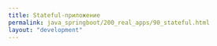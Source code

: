 ```yaml
---
title: Stateful-приложение
permalink: java_springboot/200_real_apps/90_stateful.html
layout: "development"
---
```



